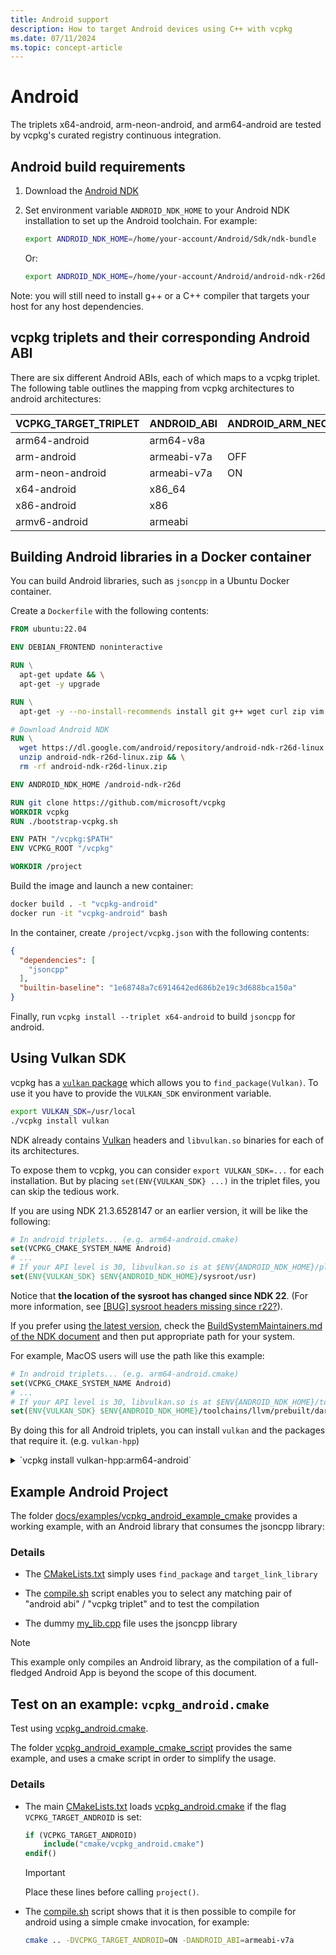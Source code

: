 ```yaml
---
title: Android support
description: How to target Android devices using C++ with vcpkg
ms.date: 07/11/2024
ms.topic: concept-article
---
```

# Android

The triplets x64-android, arm-neon-android, and arm64-android are tested by vcpkg's curated registry continuous integration.

## Android build requirements

1. Download the [Android NDK](https://developer.android.com/ndk/downloads/)

2. Set environment variable `ANDROID_NDK_HOME` to your Android NDK installation to set up the Android toolchain. For example:

   ```bash
   export ANDROID_NDK_HOME=/home/your-account/Android/Sdk/ndk-bundle
   ```

   Or:

   ```bash
   export ANDROID_NDK_HOME=/home/your-account/Android/android-ndk-r26d
   ```

Note: you will still need to install g++ or a C++ compiler that targets your host for any host dependencies.

## vcpkg triplets and their corresponding Android ABI

There are six different Android ABIs, each of which maps to a vcpkg triplet. The following table outlines the mapping from vcpkg architectures to android architectures:

|VCPKG_TARGET_TRIPLET       | ANDROID_ABI          | ANDROID_ARM_NEON |
|---------------------------|----------------------|------------------|
|arm64-android              | arm64-v8a            |                  |
|arm-android                | armeabi-v7a          | OFF              |
|arm-neon-android           | armeabi-v7a          | ON               |
|x64-android                | x86_64               |                  |
|x86-android                | x86                  |                  |
|armv6-android              | armeabi              |                  |

## Building Android libraries in a Docker container

You can build Android libraries, such as `jsoncpp` in a Ubuntu Docker container.

Create a `Dockerfile` with the following contents:

```Dockerfile
FROM ubuntu:22.04

ENV DEBIAN_FRONTEND noninteractive

RUN \
  apt-get update && \
  apt-get -y upgrade

RUN \
  apt-get -y --no-install-recommends install git g++ wget curl zip vim pkg-config tar cmake unzip ca-certificates

# Download Android NDK
RUN \
  wget https://dl.google.com/android/repository/android-ndk-r26d-linux.zip && \
  unzip android-ndk-r26d-linux.zip && \
  rm -rf android-ndk-r26d-linux.zip

ENV ANDROID_NDK_HOME /android-ndk-r26d

RUN git clone https://github.com/microsoft/vcpkg
WORKDIR vcpkg
RUN ./bootstrap-vcpkg.sh

ENV PATH "/vcpkg:$PATH"
ENV VCPKG_ROOT "/vcpkg"

WORKDIR /project
```

Build the image and launch a new container:

```sh
docker build . -t "vcpkg-android"
docker run -it "vcpkg-android" bash
```

In the container, create `/project/vcpkg.json` with the following contents:

```json
{
  "dependencies": [
    "jsoncpp"
  ],
  "builtin-baseline": "1e68748a7c6914642ed686b2e19c3d688bca150a"
}
```

Finally, run `vcpkg install --triplet x64-android` to build `jsoncpp` for android.

## Using Vulkan SDK

vcpkg has a [`vulkan` package](https://github.com/microsoft/vcpkg/blob/master/ports/vulkan/portfile.cmake) which allows you to `find_package(Vulkan)`. To use it you have to provide the `VULKAN_SDK` environment variable.

```bash
export VULKAN_SDK=/usr/local
./vcpkg install vulkan
```

NDK already contains [Vulkan](https://developer.android.com/ndk/guides/graphics/getting-started) headers and `libvulkan.so` binaries for each of its architectures.

To expose them to vcpkg, you can consider `export VULKAN_SDK=...` for each installation. But by placing `set(ENV{VULKAN_SDK} ...)` in the triplet files, you can skip the tedious work.

If you are using NDK 21.3.6528147 or an earlier version, it will be like the following:

```cmake
# In android triplets... (e.g. arm64-android.cmake)
set(VCPKG_CMAKE_SYSTEM_NAME Android)
# ...
# If your API level is 30, libvulkan.so is at $ENV{ANDROID_NDK_HOME}/platforms/android-30/arch-arm64/usr/lib
set(ENV{VULKAN_SDK} $ENV{ANDROID_NDK_HOME}/sysroot/usr)
```

Notice that **the location of the sysroot has changed since NDK 22**. (For more information, see [\[BUG\] sysroot headers missing since r22?](https://github.com/android/ndk/issues/1407)).

If you prefer using [the latest version](https://developer.android.com/studio/projects/install-ndk#default-ndk-per-agp), check the [BuildSystemMaintainers.md of the NDK document](https://android.googlesource.com/platform/ndk/+/master/docs/BuildSystemMaintainers.md#sysroot) and then put appropriate path for your system.

For example, MacOS users will use the path like this example:

```cmake
# In android triplets... (e.g. arm64-android.cmake)
set(VCPKG_CMAKE_SYSTEM_NAME Android)
# ...
# If your API level is 30, libvulkan.so is at $ENV{ANDROID_NDK_HOME}/toolchains/llvm/prebuilt/darwin-x86_64/sysroot/usr/lib/aarch64-linux-android/30
set(ENV{VULKAN_SDK} $ENV{ANDROID_NDK_HOME}/toolchains/llvm/prebuilt/darwin-x86_64/sysroot/usr)
```

By doing this for all Android triplets, you can install `vulkan` and the packages that require it. (e.g. `vulkan-hpp`)

<details>
  <summary>`vcpkg install vulkan-hpp:arm64-android`</summary>

```console
user@host$ ./vcpkg install vulkan-hpp:arm64-android
Computing installation plan...
The following packages will be built and installed:
  * vulkan[core]:arm64-android -> 1.1.82.1-1
    vulkan-hpp[core]:arm64-android -> 2019-05-11-1
Additional packages (*) will be modified to complete this operation.
Detecting compiler hash for triplet arm64-android...
...
Starting package 1/2: vulkan:arm64-android
Building package vulkan[core]:arm64-android...
-- Using community triplet arm64-android. This triplet configuration is not guaranteed to succeed.
-- [COMMUNITY] Loading triplet configuration from: /.../vcpkg/triplets/community/arm64-android.cmake
-- Querying VULKAN_SDK Environment variable
-- Searching /.../Library/Android/sdk/ndk/22.1.7171670/toolchains/llvm/prebuilt/darwin-x86_64/sysroot/usr/include/vulkan/ for vulkan.h
-- Found vulkan.h
-- Performing post-build validation
-- Performing post-build validation done
...
Building package vulkan[core]:arm64-android... done
Installing package vulkan[core]:arm64-android...
Installing package vulkan[core]:arm64-android... done
Elapsed time for package vulkan:arm64-android: 35.9 ms
Starting package 2/2: vulkan-hpp:arm64-android
Building package vulkan-hpp[core]:arm64-android...
-- Using community triplet arm64-android. This triplet configuration is not guaranteed to succeed.
-- [COMMUNITY] Loading triplet configuration from: /.../vcpkg/triplets/community/arm64-android.cmake
-- Using cached /.../vcpkg/downloads/KhronosGroup-Vulkan-Hpp-5ce8ae7fd0d9c0543d02f33cfa8a66e6a43e2150.tar.gz
-- Cleaning sources at /.../vcpkg/buildtrees/vulkan-hpp/src/e6a43e2150-4f344cd911.clean. Use --editable to skip cleaning for the packages you specify.
-- Extracting source /.../vcpkg/downloads/KhronosGroup-Vulkan-Hpp-5ce8ae7fd0d9c0543d02f33cfa8a66e6a43e2150.tar.gz
-- Using source at /.../vcpkg/buildtrees/vulkan-hpp/src/e6a43e2150-4f344cd911.clean
-- Performing post-build validation
-- Performing post-build validation done
...
Building package vulkan-hpp[core]:arm64-android... done
Installing package vulkan-hpp[core]:arm64-android...
Installing package vulkan-hpp[core]:arm64-android... done
Elapsed time for package vulkan-hpp:arm64-android: 144.5 ms

Total elapsed time: 1.013 s

The package vulkan-hpp:arm64-android is header only and can be used from CMake via:

    find_path(VULKAN_HPP_INCLUDE_DIRS "vulkan/vulkan.hpp")
    target_include_directories(main PRIVATE ${VULKAN_HPP_INCLUDE_DIRS})

```

</details>

## Example Android Project

The folder [docs/examples/vcpkg_android_example_cmake](https://github.com/Microsoft/vcpkg-docs/tree/main/vcpkg/examples/vcpkg_android_example_cmake) provides a working example, with an Android library that consumes the jsoncpp library:

### Details

- The [CMakeLists.txt](https://github.com/Microsoft/vcpkg-docs/tree/main/vcpkg/examples/vcpkg_android_example_cmake/CMakeLists.txt) simply uses `find_package` and `target_link_library`

- The [compile.sh](https://github.com/Microsoft/vcpkg-docs/tree/main/vcpkg/examples/vcpkg_android_example_cmake/compile.sh) script enables you to select any matching pair of "android abi" /  "vcpkg triplet" and to test the compilation

- The dummy [my_lib.cpp](https://github.com/Microsoft/vcpkg-docs/tree/main/vcpkg/examples/vcpkg_android_example_cmake/my_lib.cpp) file uses the jsoncpp library

> [!NOTE]
> This example only compiles an Android library, as the compilation of a full-fledged Android App is beyond the scope of this document.

## Test on an example: `vcpkg_android.cmake`

Test using [vcpkg_android.cmake](https://github.com/Microsoft/vcpkg-docs/tree/main/vcpkg/examples/vcpkg_android_example_cmake_script/cmake/vcpkg_android.cmake).

The folder [vcpkg_android_example_cmake_script](https://github.com/Microsoft/vcpkg-docs/tree/main/vcpkg/examples/vcpkg_android_example_cmake_script) provides the same example, and uses a cmake script in order to simplify the usage.

### Details
- The main [CMakeLists.txt](https://github.com/Microsoft/vcpkg-docs/tree/main/vcpkg/examples/vcpkg_android_example_cmake_script/CMakeLists.txt) loads [vcpkg_android.cmake](https://github.com/Microsoft/vcpkg-docs/tree/main/vcpkg/examples/vcpkg_android_example_cmake_script/cmake/vcpkg_android.cmake) if the flag `VCPKG_TARGET_ANDROID` is set:

  ```cmake
  if (VCPKG_TARGET_ANDROID)
      include("cmake/vcpkg_android.cmake")
  endif()
  ```

  > [!IMPORTANT]
  > Place these lines before calling `project()`.

- The [compile.sh](https://github.com/Microsoft/vcpkg-docs/tree/main/vcpkg/examples/vcpkg_android_example_cmake_script/compile.sh) script shows that it is then possible to compile for android using a simple cmake invocation, for example:

  ```bash
  cmake .. -DVCPKG_TARGET_ANDROID=ON -DANDROID_ABI=armeabi-v7a
  ```
